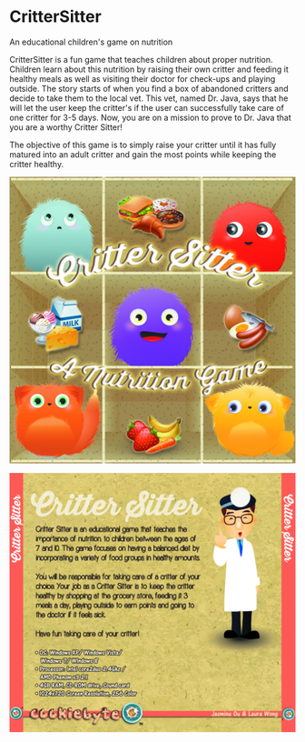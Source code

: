 # CritterSitter
An educational children's game on nutrition

CritterSitter is a fun game that teaches children about proper nutrition. Children learn about this nutrition by raising their own critter and feeding it healthy meals as well as visiting their doctor for check-ups and playing outside. The story starts of when you find a box of abandoned critters and decide to take them to the local vet. This vet, named Dr. Java, says that he will let the user keep the critter's if the user can successfully take care of one critter for 3-5 days. Now, you are on a mission to prove to Dr. Java that you are a worthy Critter Sitter! 

The objective of this game is to simply raise your critter until it has fully matured into an adult critter and gain the most points while keeping the critter healthy.

![](images/JewelCaseCover%20(2015_11_18%2004_16_17%20UTC).jpg)

![](images/JewelCaseBack%20(2015_11_18%2004_16_17%20UTC).jpg)
